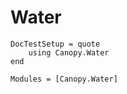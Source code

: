 # Water

```@meta
DocTestSetup = quote
    using Canopy.Water
end
```

```@autodocs
Modules = [Canopy.Water]
```
